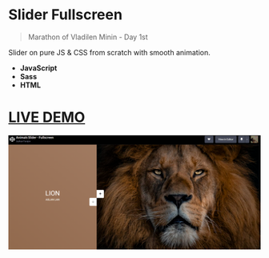 # Slider Fullscreen

>Marathon of Vladilen Minin - Day 1st

Slider on pure JS & CSS from scratch with smooth animation.

<b>
  
* JavaScript
* Sass
* HTML
  
</b>

# [LIVE DEMO](https://codepen.io/jeyefendi/full/YzLoqOg)
![Logo](/src/COVER.png)
